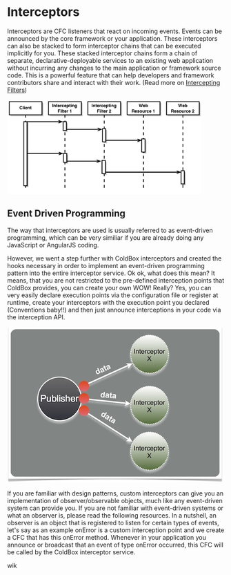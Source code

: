 # Interceptors

Interceptors are CFC listeners that react on incoming events.  Events can be announced by the core framework or your application.  These interceptors can also be stacked to form interceptor chains that can be executed implicitly for you. These stacked interceptor chains form a chain of separate, declarative-deployable services to an existing web application without incurring any changes to the main application or framework source code. This is a powerful feature that can help developers and framework contributors share and interact with their work. (Read more on [Intercepting Filters](http://www.corej2eepatterns.com/Patterns2ndEd/InterceptingFilter.htm))

![](../images/InterceptorChain.gif)


## Event Driven Programming
The way that interceptors are used is usually referred to as event-driven programming, which can be very similiar if you are already doing any JavaScript or AngularJS coding.

However, we went a step further with ColdBox interceptors and created the hooks necessary in order to implement an event-driven programming pattern into the entire interceptor service. Ok ok, what does this mean? It means, that you are not restricted to the pre-defined interception points that ColdBox provides, you can create your own WOW! Really? Yes, you can very easily declare execution points via the configuration file or register at runtime, create your interceptors with the execution point you declared (Conventions baby!!) and then just announce interceptions in your code via the interception API.

![](eventdriven.jpg)

If you are familiar with design patterns, custom interceptors can give you an implementation of observer/observable objects, much like any event-driven system can provide you. If you are not familiar with event-driven systems or what an observer is, please read the following resources. In a nutshell, an observer is an object that is registered to listen for certain types of events, let's say as an example onError is a custom interception point and we create a CFC that has this onError method. Whenever in your application you announce or broadcast that an event of type onError occurred, this CFC will be called by the ColdBox interceptor service.

wik
